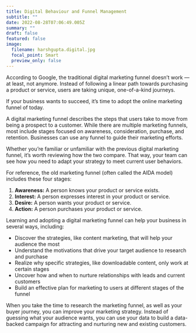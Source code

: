 ```yaml
---
title: Digital Behaviour and Funnel Management
subtitle: ""
date: 2022-08-28T07:06:49.005Z
summary: ""
draft: false
featured: false
image:
  filename: harshgupta.digital.jpg
  focal_point: Smart
  preview_only: false
---
```

<!--StartFragment-->

According to Google, the traditional digital marketing funnel doesn’t work — at least, not anymore. Instead of following a linear path towards purchasing a product or service, users are taking unique, one-of-a-kind journeys.

<!--StartFragment-->

If your business wants to succeed, it’s time to adopt the online marketing funnel of today.

<!--StartFragment-->

A digital marketing funnel describes the steps that users take to move from being a prospect to a customer. While there are multiple marketing funnels, most include stages focused on awareness, consideration, purchase, and retention. Businesses can use any funnel to guide their marketing efforts.

<!--StartFragment-->

Whether you’re familiar or unfamiliar with the previous digital marketing funnel, it’s worth reviewing how the two compare. That way, your team can see how you need to adapt your strategy to meet current user behaviors.

For reference, the old marketing funnel (often called the AIDA model) includes these four stages:

1. **Awareness:** A person knows your product or service exists.
2. **Interest:** A person expresses interest in your product or service.
3. **Desire:** A person wants your product or service.
4. **Action:** A person purchases your product or service.

<!--StartFragment-->

Learning and adopting a digital marketing funnel can help your business in several ways, including:

* Discover the strategies, like [](https://www.webfx.com/content-marketing/services/)content marketing, that will help your audience the most
* Understand the motivations that drive your target audience to research and purchase
* Realize why specific strategies, like downloadable content, only work at certain stages
* Uncover how and when to nurture relationships with leads and current customers
* Build an effective plan for marketing to users at different stages of the funnel

When you take the time to research the marketing funnel, as well as your buyer journey, you can improve your marketing strategy. Instead of guessing what your audience wants, you can use your data to build a data-backed campaign for attracting and nurturing new and existing customers.

<!--EndFragment-->

<!--EndFragment-->

<!--EndFragment-->

<!--EndFragment-->

<!--EndFragment-->